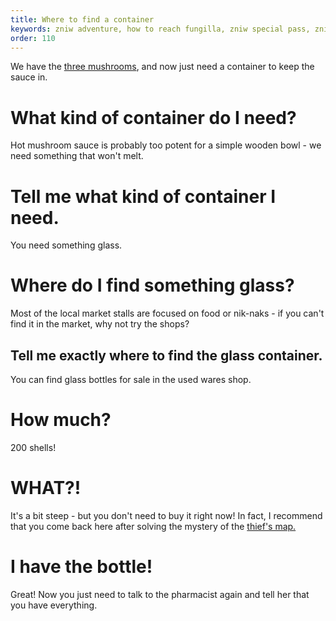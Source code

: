 ```yaml
---
title: Where to find a container
keywords: zniw adventure, how to reach fungilla, zniw special pass, zniw pharmacy, zniw mushroom sauce
order: 110
---
```


We have the [three mushrooms](caps.md), and now just need a container to keep the sauce in.

# What kind of container do I need?
Hot mushroom sauce is probably too potent for a simple wooden bowl - we need something that won't melt.

# Tell me what kind of container I need.
You need something glass.

# Where do I find something glass?
Most of the local market stalls are focused on food or nik-naks - if you can't find it in the market, why not try the shops?

## Tell me exactly where to find the glass container.
You can find glass bottles for sale in the used wares shop.

# How much?
200 shells!

# WHAT?!
It's a bit steep - but you don't need to buy it right now! In fact, I recommend that you come back here after solving the mystery of the [thief's map.](AfterCloak/index.md)

# I have the bottle!
Great! Now you just need to talk to the pharmacist again and tell her that you have everything.